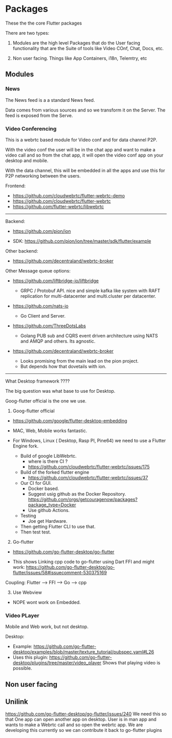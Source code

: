 # Packages

These the the core Flutter packages

There are two types:

1. Modules are the high level Packages that do the User facing functionality that are the Suite of tools like Video COnf, Chat, Docs, etc.

2. Non user facing. Things like App Containers, i18n, Telemtry, etc

## Modules

### News

The News feed is a a standard News feed.

Data comes from various sources and so we transform it on the Server.
The feed is exposed from the Serve.

### Video Conferencing

This is a webrtc based module  for Video conf and for data channel P2P.

With the video conf the user will be in the chat app and want to make a video call and so from the chat app, it will open the video conf app on your desktop and mobile.

With the data channel, this will be embedded in all the apps and use this for P2P networking between the users.

Frontend:  	
- https://github.com/cloudwebrtc/flutter-webrtc-demo
- https://github.com/cloudwebrtc/flutter-webrtc
- https://github.com/flutter-webrtc/libwebrtc

---


Backend:

- https://github.com/pion/ion

- SDK: https://github.com/pion/ion/tree/master/sdk/flutter/example


Other backend: 

- https://github.com/decentraland/webrtc-broker


Other Message queue options:

-  https://github.com/liftbridge-io/liftbridge
	- GRPC / Protobuf API. nice and simple kafka like system with RAFT replication for multi-datacenter and multi.cluster per datacenter.

- https://github.com/nats-io
	- Go Client and Server.

- https://github.com/ThreeDotsLabs
	- Golang PUB sub and CQRS event driven architecture using NATS and AMQP and others. Its agnostic.

- https://github.com/decentraland/webrtc-broker
	- Looks promising from the main lead on the pion project.
	- But depends how that dovetails with ion.


---

What Desktop framework ????

The big question was what base to use for Desktop.

Goog-flutter official is the one we use.


1. Goog-flutter official

- https://github.com/google/flutter-desktop-embedding

- MAC, Web, Mobile works fantastic.

- For Windows, Linux ( Desktop, Rasp PI, Pine64) we need to use a Flutter Engine fork.
	- Build of google LibWebrtc.
		- where is there CI ?
		- https://github.com/cloudwebrtc/flutter-webrtc/issues/175
	- Build of the forked flutter engine
		- https://github.com/cloudwebrtc/flutter-webrtc/issues/37
	- Our CI for GUI.
		- Docker based.
		- Suggest usig github as the Docker Repository. https://github.com/orgs/getcouragenow/packages?package_type=Docker
		- Use github Actions.
	- Testing
		- Joe get Hardware.
	- Then getting Flutter CLI to use that.
	- Then test test.

2. Go-flutter

- https://github.com/go-flutter-desktop/go-flutter

- This shows Linking cpp code to go-flutter using Dart FFI and might work:
https://github.com/go-flutter-desktop/go-flutter/issues/58#issuecomment-530375169

Coupling:
Flutter --> FFI --> Go
				--> cpp

3. Use Webview

- NOPE wont work on Embedded.



### Video PLayer

Mobile and Web work, but not desktop.

Desktop:

- Example: https://github.com/go-flutter-desktop/examples/blob/master/texture_tutorial/pubspec.yaml#L26
- Uses this plugin: https://github.com/go-flutter-desktop/plugins/tree/master/video_player
Shows that playing video is possible.


##  Non user facing


## Unilink
https://github.com/go-flutter-desktop/go-flutter/issues/240
We need this so that One app can open another app on desktop.
User is in man app and wants to make a Webrtc call and so open the webrtc app.
We are developing this currently so we can contribute it back to go-flutter plugins

